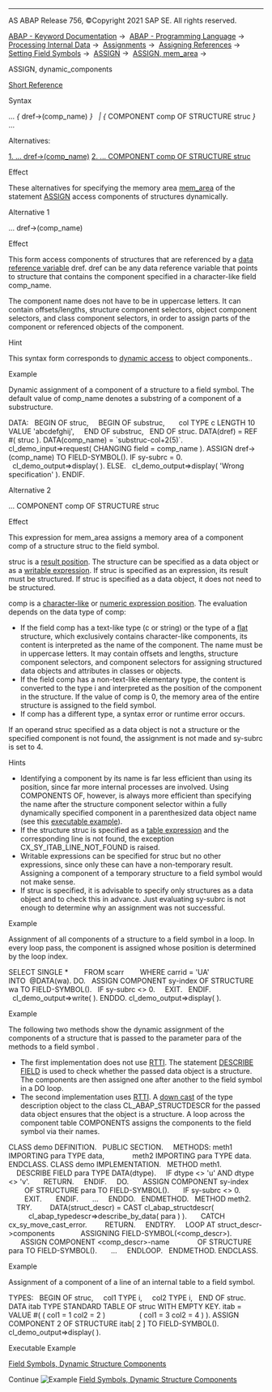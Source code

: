   

* * *

AS ABAP Release 756, ©Copyright 2021 SAP SE. All rights reserved.

[ABAP - Keyword Documentation](javascript:call_link\('abenabap.htm'\)) →  [ABAP - Programming Language](javascript:call_link\('abenabap_reference.htm'\)) →  [Processing Internal Data](javascript:call_link\('abenabap_data_working.htm'\)) →  [Assignments](javascript:call_link\('abenvalue_assignments.htm'\)) →  [Assigning References](javascript:call_link\('abenreference_assignments.htm'\)) →  [Setting Field Symbols](javascript:call_link\('abenset_field_symbols.htm'\)) →  [ASSIGN](javascript:call_link\('abapassign.htm'\)) →  [ASSIGN, mem\_area](javascript:call_link\('abapassign_mem_area.htm'\)) → 

ASSIGN, dynamic\_components

[Short Reference](javascript:call_link\('abapassign_shortref.htm'\))

Syntax

... *{* dref->(comp\_name) *}*
  *|* *{* COMPONENT comp OF STRUCTURE struc *}* ...

Alternatives:

[1\. ... dref->(comp\_name)](#!ABAP_ALTERNATIVE_1@1@)
[2\. ... COMPONENT comp OF STRUCTURE struc](#!ABAP_ALTERNATIVE_2@2@)

Effect

These alternatives for specifying the memory area [mem\_area](javascript:call_link\('abapassign_mem_area.htm'\)) of the statement [ASSIGN](javascript:call_link\('abapassign.htm'\)) access components of structures dynamically.

Alternative 1   

... dref->(comp\_name)

Effect

This form access components of structures that are referenced by a [data reference variable](javascript:call_link\('abendata_reference_variable_glosry.htm'\) "Glossary Entry") dref. dref can be any data reference variable that points to structure that contains the component specified in a character-like field comp\_name.

The component name does not have to be in uppercase letters. It can contain offsets/lengths, structure component selectors, object component selectors, and class component selectors, in order to assign parts of the component or referenced objects of the component.

Hint

This syntax form corresponds to [dynamic access](javascript:call_link\('abapassign_mem_area_dynamic_access.htm'\)) to object components..

Example

Dynamic assignment of a component of a structure to a field symbol. The default value of comp\_name denotes a substring of a component of a substructure.

DATA:
  BEGIN OF struc,
    BEGIN OF substruc,
      col TYPE c LENGTH 10 VALUE 'abcdefghij',
    END OF substruc,
  END OF struc.
DATA(dref) = REF #( struc ).
DATA(comp\_name) = \`substruc-col+2(5)\`.
cl\_demo\_input=>request( CHANGING field = comp\_name ).
ASSIGN dref->(comp\_name) TO FIELD-SYMBOL(<fs>).
IF sy-subrc = 0.
  cl\_demo\_output=>display( <fs> ).
ELSE.
  cl\_demo\_output=>display( 'Wrong specification' ).
ENDIF.

Alternative 2   

... COMPONENT comp OF STRUCTURE struc

Effect

This expression for mem\_area assigns a memory area of a component comp of a structure struc to the field symbol.

struc is a [result position](javascript:call_link\('abenresult_position_glosry.htm'\) "Glossary Entry"). The structure can be specified as a data object or as a [writable expression](javascript:call_link\('abenwritable_expression_glosry.htm'\) "Glossary Entry"). If struc is specified as an expression, its result must be structured. If struc is specified as a data object, it does not need to be structured.

comp is a [character-like](javascript:call_link\('abencharlike_expr_position_glosry.htm'\) "Glossary Entry") or [numeric expression position](javascript:call_link\('abennumerical_expr_position_glosry.htm'\) "Glossary Entry"). The evaluation depends on the data type of comp:

-   If the field comp has a text-like type (c or string) or the type of a [flat](javascript:call_link\('abenflat_structure_glosry.htm'\) "Glossary Entry") structure, which exclusively contains character-like components, its content is interpreted as the name of the component. The name must be in uppercase letters. It may contain offsets and lengths, structure component selectors, and component selectors for assigning structured data objects and attributes in classes or objects.
-   If the field comp has a non-text-like elementary type, the content is converted to the type i and interpreted as the position of the component in the structure. If the value of comp is 0, the memory area of the entire structure is assigned to the field symbol.
-   If comp has a different type, a syntax error or runtime error occurs.

If an operand struc specified as a data object is not a structure or the specified component is not found, the assignment is not made and sy-subrc is set to 4.

Hints

-   Identifying a component by its name is far less efficient than using its position, since far more internal processes are involved. Using COMPONENTS OF, however, is always more efficient than specifying the name after the structure component selector within a fully dynamically specified component in a parenthesized data object name (see this [executable example](javascript:call_link\('abenassign_component_abexa.htm'\))).
-   If the structure struc is specified as a [table expression](javascript:call_link\('abentable_expression_glosry.htm'\) "Glossary Entry") and the corresponding line is not found, the exception CX\_SY\_ITAB\_LINE\_NOT\_FOUND is raised.
-   Writable expressions can be specified for struc but no other expressions, since only these can have a non-temporary result. Assigning a component of a temporary structure to a field symbol would not make sense.
-   If struc is specified, it is advisable to specify only structures as a data object and to check this in advance. Just evaluating sy-subrc is not enough to determine why an assignment was not successful.

Example

Assignment of all components of a structure to a field symbol in a loop. In every loop pass, the component is assigned whose position is determined by the loop index.

SELECT SINGLE \*
       FROM scarr
       WHERE carrid = 'UA'
       INTO  @DATA(wa).
DO.
  ASSIGN COMPONENT sy-index OF STRUCTURE wa TO
FIELD-SYMBOL(<fs>).
  IF sy-subrc <> 0.
    EXIT.
  ENDIF.
  cl\_demo\_output=>write( <fs> ).
ENDDO.
cl\_demo\_output=>display( ).

Example

The following two methods show the dynamic assignment of the components of a structure that is passed to the parameter para of the methods to a field symbol <comp>.

-   The first implementation does not use [RTTI](javascript:call_link\('abenrun_time_type_identific_glosry.htm'\) "Glossary Entry"). The statement [DESCRIBE FIELD](javascript:call_link\('abapdescribe_field.htm'\)) is used to check whether the passed data object is a structure. The components are then assigned one after another to the field symbol in a DO loop.
-   The second implementation uses [RTTI](javascript:call_link\('abenrun_time_type_identific_glosry.htm'\) "Glossary Entry"). A [down cast](javascript:call_link\('abendown_cast_glosry.htm'\) "Glossary Entry") of the type description object to the class CL\_ABAP\_STRUCTDESCR for the passed data object ensures that the object is a structure. A loop across the component table COMPONENTS assigns the components to the field symbol via their names.

CLASS demo DEFINITION.
  PUBLIC SECTION.
    METHODS: meth1 IMPORTING para TYPE data,
             meth2 IMPORTING para TYPE data.
ENDCLASS.
CLASS demo IMPLEMENTATION.
  METHOD meth1.
    DESCRIBE FIELD para TYPE DATA(dtype).
    IF dtype <> 'u' AND dtype <> 'v'.
      RETURN.
    ENDIF.
    DO.
      ASSIGN COMPONENT sy-index
        OF STRUCTURE para TO FIELD-SYMBOL(<comp>).
      IF sy-subrc <> 0.
        EXIT.
      ENDIF.
      ...
    ENDDO.
  ENDMETHOD.
  METHOD meth2.
    TRY.
        DATA(struct\_descr) = CAST cl\_abap\_structdescr(
          cl\_abap\_typedescr=>describe\_by\_data( para ) ).
      CATCH cx\_sy\_move\_cast\_error.
        RETURN.
    ENDTRY.
    LOOP AT struct\_descr->components
            ASSIGNING FIELD-SYMBOL(<comp\_descr>).
      ASSIGN COMPONENT <comp\_descr>-name
             OF STRUCTURE para TO FIELD-SYMBOL(<comp>).
      ...
    ENDLOOP.
  ENDMETHOD.
ENDCLASS.

Example

Assignment of a component of a line of an internal table to a field symbol.

TYPES:
  BEGIN OF struc,
    col1 TYPE i,
    col2 TYPE i,
  END OF struc.
DATA itab TYPE STANDARD TABLE OF struc WITH EMPTY KEY.
itab = VALUE #( ( col1 = 1 col2 = 2 )
                ( col1 = 3 col2 = 4 ) ).
ASSIGN COMPONENT 2 OF STRUCTURE itab\[ 2 \] TO FIELD-SYMBOL(<fs>).
cl\_demo\_output=>display( <fs> ).

Executable Example

[Field Symbols, Dynamic Structure Components](javascript:call_link\('abenassign_component_abexa.htm'\))

Continue
![Example](exa.gif "Example") [Field Symbols, Dynamic Structure Components](javascript:call_link\('abenassign_component_abexa.htm'\))
